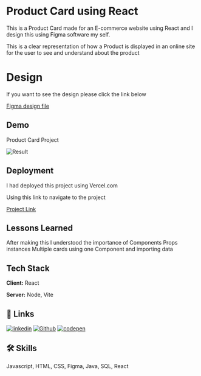 
# Product Card using React

This is a Product Card made for an E-commerce website using React and I design this using Figma software my self.
 
This is a clear representation of how a Product is displayed in an online site for the user to see and understand about the product



# Design

If you want to see the design please click the link below

[Figma design file](https://www.figma.com/file/TIxeKURgL98nNY8O41XSGi/Product-Card?type=design&node-id=0%3A1&mode=design&t=zIt3ltP0fM6y8NMQ-1)


## Demo

Product Card Project


![Result](https://i.postimg.cc/d19bf4F7/product-card-git-huh.png)


## Deployment

I had deployed this project  using Vercel.com

Using this link to navigate to the project

[Project Link](https://product-card-klax.vercel.app/)


## Lessons Learned

After making this I  understood the importance of 
Components
Props
instances
Multiple cards using one Component
and importing data





## Tech Stack

**Client:** React

**Server:** Node, Vite

## 🔗 Links
[![linkedin](https://img.shields.io/badge/linkedin-0A66C2?style=for-the-badge&logo=linkedin&logoColor=white)](https://www.linkedin.com/in/murali-kanna/)
[![Github](https://img.shields.io/badge/GitHub-100000?style=for-the-badge&logo=github&logoColor=white)](https://github.com/Kanna116)
[![codepen](https://img.shields.io/badge/Codepen-000000?style=for-the-badge&logo=codepen&logoColor=white)](https://codepen.io/Klax)


## 🛠 Skills
Javascript, HTML, CSS, Figma, Java, SQL, React

